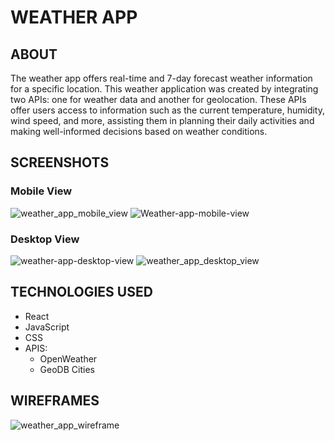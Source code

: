 # WEATHER APP #
## ABOUT ##
The weather app offers real-time and 7-day forecast weather information for a specific location.
This weather application was created by integrating two APIs: one for weather data and another for geolocation. These APIs offer users access to information such as the current temperature, humidity, wind speed, and more, assisting them in planning their daily activities and making well-informed decisions based on weather conditions.
## SCREENSHOTS ##
### Mobile View ###
![weather_app_mobile_view](https://github.com/jessvasq/Weather-App/assets/119137671/87b9bced-1450-4d16-87e9-9f7e0fd6048d)
![Weather-app-mobile-view](https://github.com/jessvasq/Weather-App/assets/119137671/10ffb2d0-21c9-49d4-93cf-fd1ba7be0ba6)

### Desktop View ###
![weather-app-desktop-view](https://github.com/jessvasq/Weather-App/assets/119137671/fb7ca5db-39ac-4236-90ea-007c666dbe51)
![weather_app_desktop_view](https://github.com/jessvasq/Weather-App/assets/119137671/10efb555-8466-4628-9233-6844ec8f75e9)

## TECHNOLOGIES USED
* React
* JavaScript
* CSS
* APIS:
  *  OpenWeather
  *  GeoDB Cities

## WIREFRAMES
![weather_app_wireframe](https://github.com/jessvasq/Weather-App/assets/119137671/a74ba9cf-d9a7-4870-b411-7a2d8a62aaaa)




